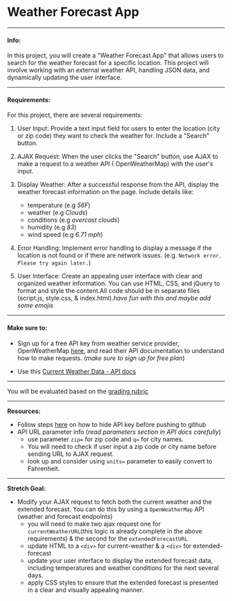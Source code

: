 # Weather Forecast App
------------
#### Info:

In this project, you will create a "Weather Forecast App" that allows users to search for the weather forecast for a specific location. This project will involve working with an external weather API, handling JSON data, and dynamically updating the user interface.

-----------

#### Requirements:

For this project, there are several requirements:

1. User Input: Provide a text input field for users to enter the location (city or zip code) they want to check the weather for. Include a "Search" button.

2. AJAX Request: When the user clicks the "Search" button, use AJAX to make a request to a weather API ( OpenWeatherMap) with the user's input.

3. Display Weather: After a successful response from the API, display the weather forecast information on the page. Include details like:
    - temperature (e.g *56F*)
    - weather (e.g *Clouds*)
    - conditions (e.g *overcast clouds*)
    - humidity (e.g *83*)
    - wind speed (e.g *6.71 mph*)

4. Error Handling: Implement error handling to display a message if the location is not found or if there are network issues. (e.g. `Network error. Please try again later.`)

5. User Interface: Create an appealing user interface with clear and organized weather information. You can use HTML, CSS, and jQuery to format and style the content.All code should be in separate files (script.js, style.css, & index.html)._have fun with this and maybe add some emojis_

------
#### Make sure to:
- Sign up for a free API key from weather service provider, OpenWeatherMap [here](https://home.openweathermap.org/users/sign_up), and read their API documentation to understand how to make requests. (_make sure to sign up for free plan_)

- Use this [Current Weather Data - API docs](https://openweathermap.org/current)


-----------

You will be evaluated based on the [grading rubric](https://github.com/New-Vision-Foundation/trailblazer-syllabus#grading-and-evaluation)

-----
**Resources:**
- Follow steps [here](https://gist.github.com/derzorngottes/3b57edc1f996dddcab25) on how to hide API key before pushing to github 
- API URL parameter info (*read parameters section in API docs carefully*) 
    - use parameter `zip=` for zip code and `q=` for city names. 
    - You will need to check if user input a zip code or city name before sending URL to AJAX request. 
    - look up and consider using `units=` parameter to easily convert to Fahrenheit. 

-----
**Stretch Goal:**
- Modify your AJAX request to fetch both the current weather and the extended forecast. You can do this by using a `OpenWeatherMap` API (weather and forecast endpoints)
    - you will need to make two ajax request one for `currentWeatherURL`(this logic is already complete in the above requirements) & the second for the `extendedForecastURL`
    - update HTML to a `<div>` for current-weather & a `<div>` for extended-forecast
    -  update your user interface to display the extended forecast data, including temperatures and weather conditions for the next several days.
    - apply CSS styles to ensure that the extended forecast is presented in a clear and visually appealing manner.